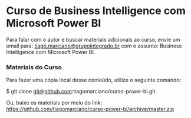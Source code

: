 # Curso de Business Intelligence com Microsoft Power BI

Para falar com o autor e buscar materiais adicionais ao curso, envie um email para: tiago.marciano@grupointegrado.br com o assunto: Business Intelligence com Microsoft Power BI.

### Materiais do Curso

Para fazer uma cópia local desse conteúdo, utilize o seguinte comando:

$ git clone git@github.com:tiagomarciano/curso-power-bi.git

Ou, baixe os materiais por meio do link: https://github.com/tiagomarciano/curso-power-bi/archive/master.zip
